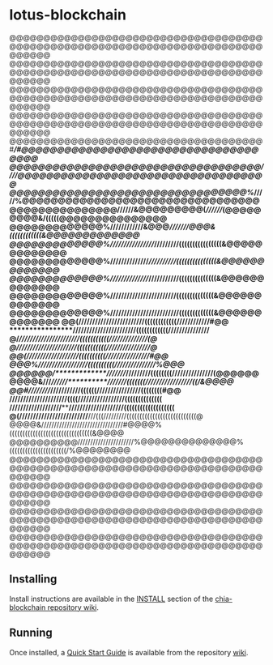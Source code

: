 # lotus-blockchain

@@@@@@@@@@@@@@@@@@@@@@@@@@@@@@@@@@@@@@@@@@@@@@@@@@@@@@@@@@@@@@@@@@@@@@@@@@@@@@@@
@@@@@@@@@@@@@@@@@@@@@@@@@@@@@@@@@@@@@@@@@@@@@@@@@@@@@@@@@@@@@@@@@@@@@@@@@@@@@@@@
@@@@@@@@@@@@@@@@@@@@@@@@@@@@@@@@@@@@@@@@@@@@@@@@@@@@@@@@@@@@@@@@@@@@@@@@@@@@@@@@
@@@@@@@@@@@@@@@@@@@@@@@@@@@@@@@@@@@@@@@@@@@@@@@@@@@@@@@@@@@@@@@@@@@@@@@@@@@@@@@@
@@@@@@@@@@@@@@@@@@@@@@@@@@@@@@@@@@@@@#***/#@@@@@@@@@@@@@@@@@@@@@@@@@@@@@@@@@@@@@
@@@@@@@@@@@@@@@@@@@@@@@@@@@@@@@@@@@******////@@@@@@@@@@@@@@@@@@@@@@@@@@@@@@@@@@@
@@@@@@@@@@@@@@@@@@@@@@@@@@@@@@@@@%*******/////%@@@@@@@@@@@@@@@@@@@@@@@@@@@@@@@@@
@@@@@@@@@@@@@@@//////&@@@@@@@@@(*********//////*(@@@@@@@@@&/(((((@@@@@@@@@@@@@@@
@@@@@@@@@@@@@%////////////&@@@***********///////**@@@&((((((((((((&@@@@@@@@@@@@@
@@@@@@@@@@@@@%////////////////***********/////////((((((((((((((((&@@@@@@@@@@@@@
@@@@@@@@@@@@@%//////////////*************//////////(((((((((((((((&@@@@@@@@@@@@@
@@@@@@@@@@@@@%//////////////*************///////////((((((((((((((&@@@@@@@@@@@@@
@@@@@@@@@@@@@%/////////////**************///////////((((((((((((((&@@@@@@@@@@@@@
@@@@@@@@@@@@@%/////////////**************////////////(((((((((((((&@@@@@@@@@@@@@
@@(************////////////**************////////////((((((((((((////////////#@@
****************///////////**************////////////((((((((((((///////////////
@/***************//////////**************////////////(((((((((((//////////////(@
@/****************//////////*************///////////(((((((((((////////////////@
@@(****************/////////*************//////////((((((((((////////////////#@@
@@@%****************/////////************/////////((((((((((///////////////*%@@@
@@@@@@/****************///////***********/////////((((((((///////////////(@@@@@@
@@@@&///*****************//////**********///////(((((((/////////////////((/&@@@@
@@#////////*****************/////********//////((((((////////////////((((((((#@@
//////////////******************///******////((((/////////////////((((((((((((((
///////////////////**********************////////////////////(((((((((((((((((((
@(/////////////////////////**********///(((/////////(((((((((((((((((((((((((((@
@@@@&////////////////////////////////#@@@@%((((((((((((((((((((((((((((((((&@@@@
@@@@@@@@@@//////////////////////%@@@@@@@@@@@@@@%((((((((((((((((((((((/%@@@@@@@@
@@@@@@@@@@@@@@@@@@@@@@@@@@@@@@@@@@@@@@@@@@@@@@@@@@@@@@@@@@@@@@@@@@@@@@@@@@@@@@@@
@@@@@@@@@@@@@@@@@@@@@@@@@@@@@@@@@@@@@@@@@@@@@@@@@@@@@@@@@@@@@@@@@@@@@@@@@@@@@@@@
@@@@@@@@@@@@@@@@@@@@@@@@@@@@@@@@@@@@@@@@@@@@@@@@@@@@@@@@@@@@@@@@@@@@@@@@@@@@@@@@
@@@@@@@@@@@@@@@@@@@@@@@@@@@@@@@@@@@@@@@@@@@@@@@@@@@@@@@@@@@@@@@@@@@@@@@@@@@@@@@@
## Installing

Install instructions are available in the
[INSTALL](https://github.com/Chia-Network/chia-blockchain/wiki/INSTALL)
section of the
[chia-blockchain repository wiki](https://github.com/Chia-Network/chia-blockchain/wiki).

## Running

Once installed, a
[Quick Start Guide](https://github.com/Chia-Network/chia-blockchain/wiki/Quick-Start-Guide)
is available from the repository
[wiki](https://github.com/Chia-Network/chia-blockchain/wiki).
